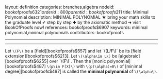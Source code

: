 layout: definition
categories: branches,algebra
nodeid: bookofproofs$6321
orderid: 800
parentid: bookofproofs$211
title: Minimal Polynomial
description: MINIMAL POLYNOMIAL ★ bring your math skills to the graduate level ✔ step by step ✚ by the axiomatic method ➜ visit BookOfProofs now!
references: bookofproofs$6907
keywords: minimal polynomial,minimal polynomials
contributors: bookofproofs

---


---

Let `\(F\)` be a [field][bookofproofs$557] and let `\(L/F\)` be its [field extension][bookofproofs$6213]. Let `\(\alpha\in L\)` be [algebraic][bookofproofs$6255] over `\(F\)`. Then the [monic polynomial][bookofproofs$487] `\(p\in F[X]\)` with `\(p(\alpha)=0\)` of [minimal degree][bookofproofs$487] is called the **minimal polynomial** of `\(\alpha\)`.
